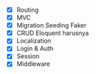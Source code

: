 - [x] Routing
- [x] MVC
- [x] Migration Seeding Faker
- [x] CRUD Eloquent harusnya
- [x] Localization
- [x] Login & Auth
- [x] Session
- [x] Middleware